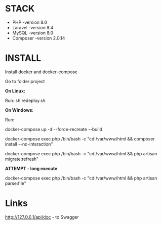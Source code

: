 STACK
============================================
* PHP -version 8.0
* Laravel -version 8.4
* MySQL -version 8.0
* Composer -version 2.0.14

INSTALL
============================================
Install docker and docker-compose

Go to folder project

**On Linux:**
   
Run: sh redeploy.sh

**On Windows:**

Run:

docker-compose up -d --force-recreate --build

docker-compose exec php /bin/bash -c "cd /var/www/html && composer install --no-interaction"

docker-compose exec php /bin/bash -c "cd /var/www/html && php artisan migrate:refresh"

**ATTEMPT - long execute**

docker-compose exec php /bin/bash -c "cd /var/www/html && php artisan parse:file"

Links
============================================
http://127.0.0.1/api/doc - to Swagger
